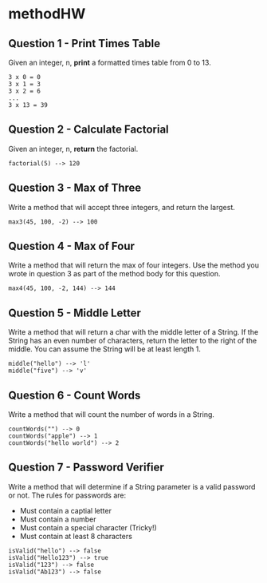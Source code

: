 # methodHW

## Question 1 - Print Times Table
Given an integer, n, **print** a formatted times table from 0 to 13.
```
3 x 0 = 0
3 x 1 = 3
3 x 2 = 6
...
3 x 13 = 39
```


## Question 2 - Calculate Factorial
Given an integer, n, **return** the factorial.
```
factorial(5) --> 120
```


## Question 3 - Max of Three
Write a method that will accept three integers, and return the largest.
```
max3(45, 100, -2) --> 100
```


## Question 4 - Max of Four
Write a method that will return the max of four integers.  Use the method you wrote in question 3 as part of the method body for this question.
```
max4(45, 100, -2, 144) --> 144
```


## Question 5 - Middle Letter
Write a method that will return a char with the middle letter of a String.  If the String has an even number of characters, return the letter to the right of the middle.  You can assume the String will be at least length 1.
```
middle("hello") --> 'l'
middle("five") --> 'v'
```


## Question 6 - Count Words
Write a method that will count the number of words in a String. 
```
countWords("") --> 0
countWords("apple") --> 1
countWords("hello world") --> 2
```


## Question 7 - Password Verifier
Write a method that will determine if a String parameter is a valid password or not.  The rules for passwords are:
  * Must contain a captial letter
  * Must contain a number
  * Must contain a special character (Tricky!)
  * Must contain at least 8 characters
```
isValid("hello") --> false
isValid("Hello123") --> true
isValid("123") --> false
isValid("Ab123") --> false
    
